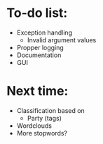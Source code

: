 # To-do list:
* Exception handling
  * Invalid argument values
* Propper logging
* Documentation
* GUI

# Next time:
* Classification based on
  * Party (tags)
* Wordclouds
* More stopwords?
